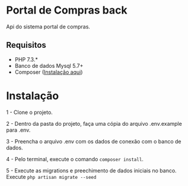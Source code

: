 # Portal de Compras back 
Api do sistema portal de compras. 

## Requisitos
- PHP 7.3.*
- Banco de dados Mysql 5.7+
- Composer ([Instalação aqui](https://getcomposer.org/download/))

# Instalação

1 - Clone o projeto.

2 - Dentro da pasta do projeto, faça uma cópia do arquivo .env.example para .env.

3 - Preencha o arquivo .env com os dados de conexão com o banco de dados.

4 - Pelo terminal, execute o comando `composer install`.

5 - Execute as migrations e preechimento de dados iniciais no banco. 
Execute `php artisan migrate --seed`


